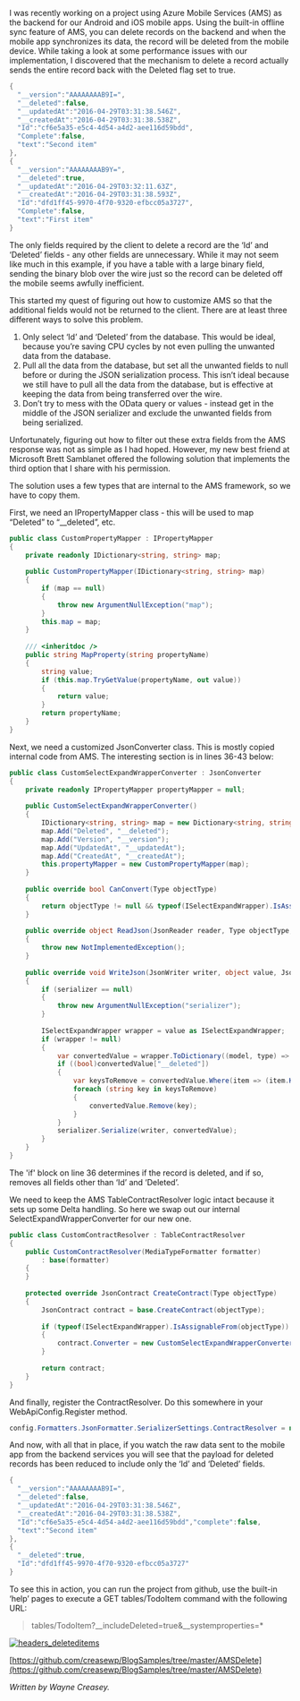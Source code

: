 

I was recently working on a project using Azure Mobile Services (AMS) as the backend for our Android and iOS mobile apps. Using the built-in offline sync feature of AMS, you can delete records on the backend and when the mobile app synchronizes its data, the record will be deleted from the mobile device. While taking a look at some performance issues with our implementation, I discovered that the mechanism to delete a record actually sends the entire record back with the Deleted flag set to true.

```csharp
{
  "__version":"AAAAAAAAB9I=",    
  "__deleted":false,
  "__updatedAt":"2016-04-29T03:31:38.546Z",
  "__createdAt":"2016-04-29T03:31:38.538Z",
  "Id":"cf6e5a35-e5c4-4d54-a4d2-aee116d59bdd",
  "Complete":false,
  "text":"Second item"
},
{
  "__version":"AAAAAAAAB9Y=",
  "__deleted":true,
  "__updatedAt":"2016-04-29T03:32:11.63Z",
  "__createdAt":"2016-04-29T03:31:38.593Z",
  "Id":"dfd1ff45-9970-4f70-9320-efbcc05a3727",
  "Complete":false,
  "text":"First item"
}
```

The only fields required by the client to delete a record are the ‘Id’ and ‘Deleted’ fields - any other fields are unnecessary. While it may not seem like much in this example, if you have a table with a large binary field, sending the binary blob over the wire just so the record can be deleted off the mobile seems awfully inefficient.

This started my quest of figuring out how to customize AMS so that the additional fields would not be returned to the client. There are at least three different ways to solve this problem.

1. Only select ‘Id’ and ‘Deleted’ from the database. This would be ideal, because you’re saving CPU cycles by not even pulling the unwanted data from the database.
2. Pull all the data from the database, but set all the unwanted fields to null before or during the JSON serialization process. This isn’t ideal because we still have to pull all the data from the database, but is effective at keeping the data from being transferred over the wire.
3. Don’t try to mess with the OData query or values - instead get in the middle of the JSON serializer and exclude the unwanted fields from being serialized.

Unfortunately, figuring out how to filter out these extra fields from the AMS response was not as simple as I had hoped. However, my new best friend at Microsoft Brett Samblanet offered the following solution that implements the third option that I share with his permission.

The solution uses a few types that are internal to the AMS framework, so we have to copy them.

First, we need an IPropertyMapper class - this will be used to map “Deleted” to “__deleted”, etc.

```csharp
public class CustomPropertyMapper : IPropertyMapper
{
    private readonly IDictionary<string, string> map;
         
    public CustomPropertyMapper(IDictionary<string, string> map)
    {
        if (map == null)
        {
            throw new ArgumentNullException("map");
        }
        this.map = map;
    }
 
    /// <inheritdoc />
    public string MapProperty(string propertyName)
    {
        string value;
        if (this.map.TryGetValue(propertyName, out value))
        {
            return value;
        }
        return propertyName;
    }
}
```

Next, we need a customized JsonConverter class. This is mostly copied internal code from AMS. The interesting section is in lines 36-43 below:

```csharp
public class CustomSelectExpandWrapperConverter : JsonConverter
{
    private readonly IPropertyMapper propertyMapper = null;
 
    public CustomSelectExpandWrapperConverter()
    {
        IDictionary<string, string> map = new Dictionary<string, string>();
        map.Add("Deleted", "__deleted");
        map.Add("Version", "__version");
        map.Add("UpdatedAt", "__updatedAt");
        map.Add("CreatedAt", "__createdAt");
        this.propertyMapper = new CustomPropertyMapper(map);
    }
 
    public override bool CanConvert(Type objectType)
    {
        return objectType != null && typeof(ISelectExpandWrapper).IsAssignableFrom(objectType);
    }
 
    public override object ReadJson(JsonReader reader, Type objectType, object existingValue, JsonSerializer serializer)
    {
        throw new NotImplementedException();
    }
 
    public override void WriteJson(JsonWriter writer, object value, JsonSerializer serializer)
    {
        if (serializer == null)
        {
            throw new ArgumentNullException("serializer");
        }
 
        ISelectExpandWrapper wrapper = value as ISelectExpandWrapper;
        if (wrapper != null)
        {
            var convertedValue = wrapper.ToDictionary((model, type) => this.propertyMapper);
            if ((bool)convertedValue["__deleted"])
            {
                var keysToRemove = convertedValue.Where(item => (item.Key != "__deleted") && (item.Key != "Id")).Select(item => item.Key).ToList();
                foreach (string key in keysToRemove)
                {
                    convertedValue.Remove(key);
                }
            }
            serializer.Serialize(writer, convertedValue);
        }
    }
}
```

The 'if' block on line 36 determines if the record is deleted, and if so, removes all fields other than ‘Id’ and ‘Deleted’.

We need to keep the AMS TableContractResolver logic intact because it sets up some Delta<T> handling. So here we swap out our internal SelectExpandWrapperConverter for our new one.

```csharp
public class CustomContractResolver : TableContractResolver
{
    public CustomContractResolver(MediaTypeFormatter formatter)
        : base(formatter)
    {
    }
 
    protected override JsonContract CreateContract(Type objectType)
    {
        JsonContract contract = base.CreateContract(objectType);
 
        if (typeof(ISelectExpandWrapper).IsAssignableFrom(objectType))
        {
            contract.Converter = new CustomSelectExpandWrapperConverter();
        }
 
        return contract;
    }
}
```

And finally, register the ContractResolver. Do this somewhere in your WebApiConfig.Register method.

```csharp
config.Formatters.JsonFormatter.SerializerSettings.ContractResolver = new CustomContractResolver(config.Formatters.JsonFormatter);
```

And now, with all that in place, if you watch the raw data sent to the mobile app from the backend services you will see that the payload for deleted records has been reduced to include only the ‘Id’ and ‘Deleted’ fields.

```csharp
{
  "__version":"AAAAAAAAB9I=",
  "__deleted":false,
  "__updatedAt":"2016-04-29T03:31:38.546Z",
  "__createdAt":"2016-04-29T03:31:38.538Z",
  "Id":"cf6e5a35-e5c4-4d54-a4d2-aee116d59bdd","complete":false,
  "text":"Second item"
},
{
  "__deleted":true,
  "Id":"dfd1ff45-9970-4f70-9320-efbcc05a3727"
}
```

To see this in action, you can run the project from github, use the built-in ‘help’ pages to execute a GET tables/TodoItem command with the following URL:

> tables/TodoItem?__includeDeleted=true&__systemproperties=\*

[![headers_deleteditems](https://intellitect.com/wp-content/uploads/2016/05/headers_deleteditems.png)](https://intellitect.com/wp-content/uploads/2016/05/headers_deleteditems.png "JSON serializer that doesn’t serialize other properties if Deleted is true")

[https://github.com/creasewp/BlogSamples/tree/master/AMSDelete](https://github.com/creasewp/BlogSamples/tree/master/AMSDelete)

_Written by Wayne Creasey._
